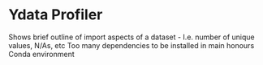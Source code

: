 # Ydata Profiler
Shows brief outline of import aspects of a dataset - I.e. number of unique values, N/As, etc
Too many dependencies to be installed in main honours Conda environment
